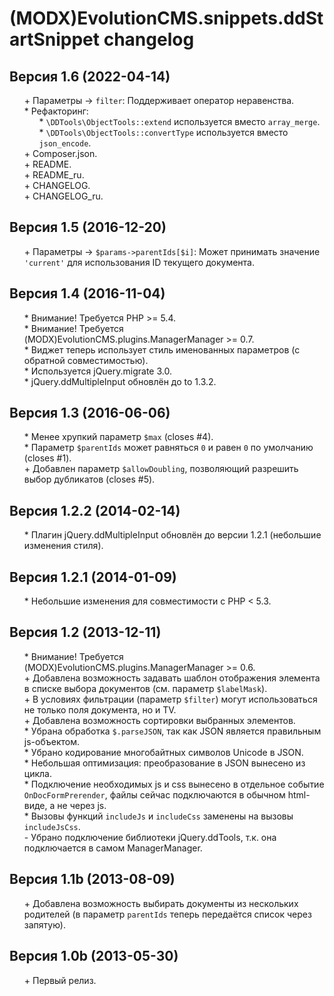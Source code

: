 # (MODX)EvolutionCMS.snippets.ddStartSnippet changelog


## Версия 1.6 (2022-04-14)
* \+ Параметры → `filter`: Поддерживает оператор неравенства.
* \* Рефакторинг:
	* \* `\DDTools\ObjectTools::extend` используется вместо `array_merge`.
	* \* `\DDTools\ObjectTools::convertType` используется вместо `json_encode`.
* \+ Composer.json.
* \+ README.
* \+ README_ru.
* \+ CHANGELOG.
* \+ CHANGELOG_ru.


## Версия 1.5 (2016-12-20)
* \+ Параметры → `$params->parentIds[$i]`: Может принимать значение `'current'` для использования ID текущего документа.


## Версия 1.4 (2016-11-04)
* \* Внимание! Требуется PHP >= 5.4.
* \* Внимание! Требуется (MODX)EvolutionCMS.plugins.ManagerManager >= 0.7.
* \* Виджет теперь использует стиль именованных параметров (с обратной совместимостью).
* \* Используется jQuery.migrate 3.0.
* \* jQuery.ddMultipleInput обновлён до to 1.3.2.


## Версия 1.3 (2016-06-06)
* \* Менее хрупкий параметр `$max` (closes #4).
* \* Параметр `$parentIds` может равняться `0` и равен `0` по умолчанию (closes #1).
* \+ Добавлен параметр `$allowDoubling`, позволяющий разрешить выбор дубликатов (closes #5).


## Версия 1.2.2 (2014-02-14)
* \* Плагин jQuery.ddMultipleInput обновлён до версии 1.2.1 (небольшие изменения стиля).


## Версия 1.2.1 (2014-01-09)
* \* Небольшие изменения для совместимости с PHP < 5.3.


## Версия 1.2 (2013-12-11)
* \* Внимание! Требуется (MODX)EvolutionCMS.plugins.ManagerManager >= 0.6.
* \+ Добавлена возможность задавать шаблон отображения элемента в списке выбора документов (см. параметр `$labelMask`).
* \+ В условиях фильтрации (параметр `$filter`) могут использоваться не только поля документа, но и TV.
* \+ Добавлена возможность сортировки выбранных элементов.
* \* Убрана обработка `$.parseJSON`, так как JSON является правильным js-объектом.
* \* Убрано кодирование многобайтных символов Unicode в JSON.
* \* Небольшая оптимизация: преобразование в JSON вынесено из цикла.
* \* Подключение необходимых js и css вынесено в отдельное событие `OnDocFormPrerender`, файлы сейчас подключаются в обычном html-виде, а не через js.
* \* Вызовы функций `includeJs` и `includeCss` заменены на вызовы `includeJsCss`.
* \- Убрано подключение библиотеки jQuery.ddTools, т.к. она подключается в самом ManagerManager.


## Версия 1.1b (2013-08-09)
* \+ Добавлена возможность выбирать документы из нескольких родителей (в параметр `parentIds` теперь передаётся список через запятую).


## Версия 1.0b (2013-05-30)
* \+ Первый релиз.


<link rel="stylesheet" type="text/css" href="https://DivanDesign.ru/assets/files/ddMarkdown.css" />
<style>ul{list-style:none;}</style>